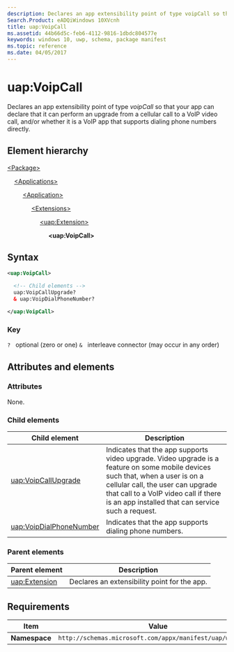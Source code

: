 ```yaml
---
description: Declares an app extensibility point of type voipCall so that your app can declare that it can perform an upgrade from a cellular call to a VoIP video call, and/or whether it is a VoIP app that supports dialing phone numbers directly.
Search.Product: eADQiWindows 10XVcnh
title: uap:VoipCall
ms.assetid: 44b66d5c-feb6-4112-9816-1dbdc804577e
keywords: windows 10, uwp, schema, package manifest
ms.topic: reference
ms.date: 04/05/2017
---
```


# uap:VoipCall

Declares an app extensibility point of type *voipCall* so that your app can declare that it can perform an upgrade from a cellular call to a VoIP video call, and/or whether it is a VoIP app that supports dialing phone numbers directly.

## Element hierarchy

[\<Package\>](element-package.md)

&nbsp;&nbsp;&nbsp;&nbsp;[\<Applications\>](element-applications.md)

&nbsp;&nbsp;&nbsp;&nbsp; &nbsp;&nbsp;&nbsp;&nbsp;[\<Application\>](element-application.md)

&nbsp;&nbsp;&nbsp;&nbsp; &nbsp;&nbsp;&nbsp;&nbsp; &nbsp;&nbsp;&nbsp;&nbsp;[\<Extensions\>](element-extensions.md)

&nbsp;&nbsp;&nbsp;&nbsp; &nbsp;&nbsp;&nbsp;&nbsp; &nbsp;&nbsp;&nbsp;&nbsp; &nbsp;&nbsp;&nbsp;&nbsp;[\<uap:Extension\>](element-uap-extension.md)

&nbsp;&nbsp;&nbsp;&nbsp; &nbsp;&nbsp;&nbsp;&nbsp; &nbsp;&nbsp;&nbsp;&nbsp; &nbsp;&nbsp;&nbsp;&nbsp; &nbsp;&nbsp;&nbsp;&nbsp;**\<uap:VoipCall\>**

## Syntax

```xml
<uap:VoipCall>

  <!-- Child elements -->
  uap:VoipCallUpgrade?
  & uap:VoipDialPhoneNumber?

</uap:VoipCall>
```

### Key

`?`   optional (zero or one)
`&`   interleave connector (may occur in any order)

## Attributes and elements

### Attributes

None.

### Child elements

| Child element | Description |
|-|-|
| [uap:VoipCallUpgrade](element-uap-voipcallupgrade.md) | Indicates that the app supports video upgrade. Video upgrade is a feature on some mobile devices such that, when a user is on a cellular call, the user can upgrade that call to a VoIP video call if there is an app installed that can service such a request. |
| [uap:VoipDialPhoneNumber](element-uap-voipdialphonenumber.md) | Indicates that the app supports dialing phone numbers. |

### Parent elements

| Parent element | Description |
|-|-|
| [uap:Extension](element-uap-extension.md) | Declares an extensibility point for the app. |

## Requirements

| Item | Value |
|--|--|
| **Namespace** | `http://schemas.microsoft.com/appx/manifest/uap/windows10` |

